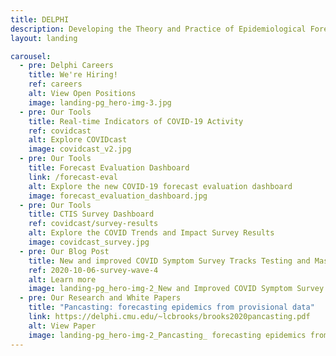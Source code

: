 ```yaml
---
title: DELPHI
description: Developing the Theory and Practice of Epidemiological Forecasting
layout: landing

carousel:
  - pre: Delphi Careers
    title: We're Hiring!
    ref: careers
    alt: View Open Positions
    image: landing-pg_hero-img-3.jpg
  - pre: Our Tools
    title: Real-time Indicators of COVID-19 Activity
    ref: covidcast
    alt: Explore COVIDcast
    image: covidcast_v2.jpg
  - pre: Our Tools
    title: Forecast Evaluation Dashboard
    link: /forecast-eval
    alt: Explore the new COVID-19 forecast evaluation dashboard
    image: forecast_evaluation_dashboard.jpg
  - pre: Our Tools
    title: CTIS Survey Dashboard
    ref: covidcast/survey-results
    alt: Explore the COVID Trends and Impact Survey Results
    image: covidcast_survey.jpg
  - pre: Our Blog Post
    title: New and improved COVID Symptom Survey Tracks Testing and Mask-Wearing
    ref: 2020-10-06-survey-wave-4
    alt: Learn more
    image: landing-pg_hero-img-2_New and Improved COVID Symptom Survey Tracks Testing and Mask-Wearing.jpg
  - pre: Our Research and White Papers
    title: "Pancasting: forecasting epidemics from provisional data"
    link: https://delphi.cmu.edu/~lcbrooks/brooks2020pancasting.pdf
    alt: View Paper
    image: landing-pg_hero-img-2_Pancasting_ forecasting epidemics from provisional data.jpg
---
```

